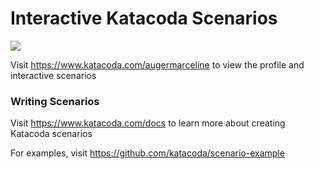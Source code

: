 # Interactive Katacoda Scenarios

[![](http://shields.katacoda.com/katacoda/augermarceline/count.svg)](https://www.katacoda.com/augermarceline "Get your profile on Katacoda.com")

Visit https://www.katacoda.com/augermarceline to view the profile and interactive scenarios

### Writing Scenarios
Visit https://www.katacoda.com/docs to learn more about creating Katacoda scenarios

For examples, visit https://github.com/katacoda/scenario-example
